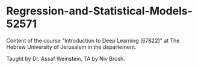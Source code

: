 # Regression-and-Statistical-Models-52571
Content of the course "Introduction to Deep Learning (67822)" at The Hebrew University of Jerusalem in the  departement.

Taught by Dr. Assaf Weinstein, TA by Niv Brosh.
